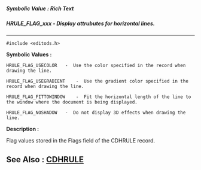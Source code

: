 ##### Symbolic Value : Rich Text
##### HRULE_FLAG_xxx - Display attrubutes for horizontal lines.
---
```
#include <editods.h>
```

**Symbolic Values :**

	HRULE_FLAG_USECOLOR	  -  Use the color specified in the record when drawing the line.

	HRULE_FLAG_USEGRADIENT	  -  Use the gradient color specified in the record when drawing the line.

	HRULE_FLAG_FITTOWINDOW	  -  Fit the horizontal length of the line to the window where the document is being displayed.

	HRULE_FLAG_NOSHADOW	  -  Do not display 3D effects when drawing the line.


**Description :**

Flag values stored in the Flags field of the CDHRULE record.


**See Also :**
[CDHRULE](/domino-c-api-docs/reference/Data/CDHRULE)
---
